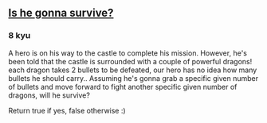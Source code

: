 <h2><a href=https://www.codewars.com/kata/59ca8246d751df55cc00014c/train/python target="_blank">Is he gonna survive?</a></h2><h3>8 kyu</h3><p>A hero is on his way to the castle to complete his mission. However, he's been told that the castle is surrounded with a couple of powerful dragons! each dragon takes 2 bullets to be defeated, our hero has no idea how many bullets he should carry.. Assuming he's gonna grab a specific given number of bullets and move forward to fight another specific given number of dragons, will he survive?</p><p>Return true if yes, false otherwise :)</p>